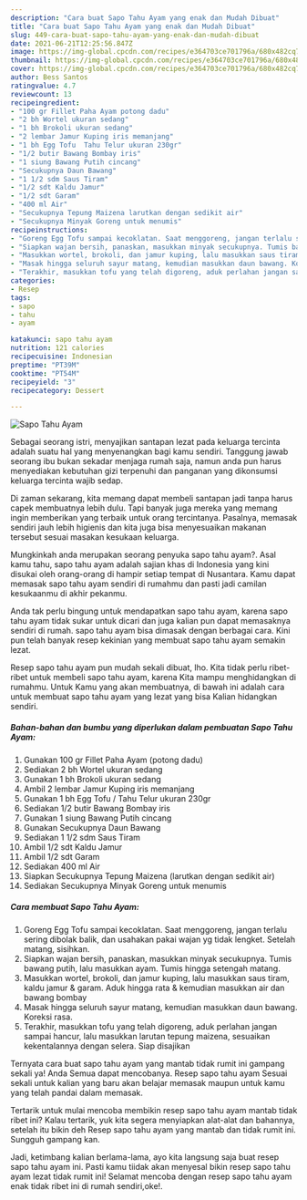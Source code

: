 ```yaml
---
description: "Cara buat Sapo Tahu Ayam yang enak dan Mudah Dibuat"
title: "Cara buat Sapo Tahu Ayam yang enak dan Mudah Dibuat"
slug: 449-cara-buat-sapo-tahu-ayam-yang-enak-dan-mudah-dibuat
date: 2021-06-21T12:25:56.847Z
image: https://img-global.cpcdn.com/recipes/e364703ce701796a/680x482cq70/sapo-tahu-ayam-foto-resep-utama.jpg
thumbnail: https://img-global.cpcdn.com/recipes/e364703ce701796a/680x482cq70/sapo-tahu-ayam-foto-resep-utama.jpg
cover: https://img-global.cpcdn.com/recipes/e364703ce701796a/680x482cq70/sapo-tahu-ayam-foto-resep-utama.jpg
author: Bess Santos
ratingvalue: 4.7
reviewcount: 13
recipeingredient:
- "100 gr Fillet Paha Ayam potong dadu"
- "2 bh Wortel ukuran sedang"
- "1 bh Brokoli ukuran sedang"
- "2 lembar Jamur Kuping iris memanjang"
- "1 bh Egg Tofu  Tahu Telur ukuran 230gr"
- "1/2 butir Bawang Bombay iris"
- "1 siung Bawang Putih cincang"
- "Secukupnya Daun Bawang"
- "1 1/2 sdm Saus Tiram"
- "1/2 sdt Kaldu Jamur"
- "1/2 sdt Garam"
- "400 ml Air"
- "Secukupnya Tepung Maizena larutkan dengan sedikit air"
- "Secukupnya Minyak Goreng untuk menumis"
recipeinstructions:
- "Goreng Egg Tofu sampai kecoklatan. Saat menggoreng, jangan terlalu sering dibolak balik, dan usahakan pakai wajan yg tidak lengket. Setelah matang, sisihkan."
- "Siapkan wajan bersih, panaskan, masukkan minyak secukupnya. Tumis bawang putih, lalu masukkan ayam. Tumis hingga setengah matang."
- "Masukkan wortel, brokoli, dan jamur kuping, lalu masukkan saus tiram, kaldu jamur &amp; garam. Aduk hingga rata &amp; kemudian masukkan air dan bawang bombay"
- "Masak hingga seluruh sayur matang, kemudian masukkan daun bawang. Koreksi rasa."
- "Terakhir, masukkan tofu yang telah digoreng, aduk perlahan jangan sampai hancur, lalu masukkan larutan tepung maizena, sesuaikan kekentalannya dengan selera. Siap disajikan"
categories:
- Resep
tags:
- sapo
- tahu
- ayam

katakunci: sapo tahu ayam 
nutrition: 121 calories
recipecuisine: Indonesian
preptime: "PT39M"
cooktime: "PT54M"
recipeyield: "3"
recipecategory: Dessert

---
```



![Sapo Tahu Ayam](https://img-global.cpcdn.com/recipes/e364703ce701796a/680x482cq70/sapo-tahu-ayam-foto-resep-utama.jpg)

Sebagai seorang istri, menyajikan santapan lezat pada keluarga tercinta adalah suatu hal yang menyenangkan bagi kamu sendiri. Tanggung jawab seorang ibu bukan sekadar menjaga rumah saja, namun anda pun harus menyediakan kebutuhan gizi terpenuhi dan panganan yang dikonsumsi keluarga tercinta wajib sedap.

Di zaman  sekarang, kita memang dapat membeli santapan jadi tanpa harus capek membuatnya lebih dulu. Tapi banyak juga mereka yang memang ingin memberikan yang terbaik untuk orang tercintanya. Pasalnya, memasak sendiri jauh lebih higienis dan kita juga bisa menyesuaikan makanan tersebut sesuai masakan kesukaan keluarga. 



Mungkinkah anda merupakan seorang penyuka sapo tahu ayam?. Asal kamu tahu, sapo tahu ayam adalah sajian khas di Indonesia yang kini disukai oleh orang-orang di hampir setiap tempat di Nusantara. Kamu dapat memasak sapo tahu ayam sendiri di rumahmu dan pasti jadi camilan kesukaanmu di akhir pekanmu.

Anda tak perlu bingung untuk mendapatkan sapo tahu ayam, karena sapo tahu ayam tidak sukar untuk dicari dan juga kalian pun dapat memasaknya sendiri di rumah. sapo tahu ayam bisa dimasak dengan berbagai cara. Kini pun telah banyak resep kekinian yang membuat sapo tahu ayam semakin lezat.

Resep sapo tahu ayam pun mudah sekali dibuat, lho. Kita tidak perlu ribet-ribet untuk membeli sapo tahu ayam, karena Kita mampu menghidangkan di rumahmu. Untuk Kamu yang akan membuatnya, di bawah ini adalah cara untuk membuat sapo tahu ayam yang lezat yang bisa Kalian hidangkan sendiri.

<!--inarticleads1-->

##### Bahan-bahan dan bumbu yang diperlukan dalam pembuatan Sapo Tahu Ayam:

1. Gunakan 100 gr Fillet Paha Ayam (potong dadu)
1. Sediakan 2 bh Wortel ukuran sedang
1. Gunakan 1 bh Brokoli ukuran sedang
1. Ambil 2 lembar Jamur Kuping iris memanjang
1. Gunakan 1 bh Egg Tofu / Tahu Telur ukuran 230gr
1. Sediakan 1/2 butir Bawang Bombay iris
1. Gunakan 1 siung Bawang Putih cincang
1. Gunakan Secukupnya Daun Bawang
1. Sediakan 1 1/2 sdm Saus Tiram
1. Ambil 1/2 sdt Kaldu Jamur
1. Ambil 1/2 sdt Garam
1. Sediakan 400 ml Air
1. Siapkan Secukupnya Tepung Maizena (larutkan dengan sedikit air)
1. Sediakan Secukupnya Minyak Goreng untuk menumis




<!--inarticleads2-->

##### Cara membuat Sapo Tahu Ayam:

1. Goreng Egg Tofu sampai kecoklatan. Saat menggoreng, jangan terlalu sering dibolak balik, dan usahakan pakai wajan yg tidak lengket. Setelah matang, sisihkan.
1. Siapkan wajan bersih, panaskan, masukkan minyak secukupnya. Tumis bawang putih, lalu masukkan ayam. Tumis hingga setengah matang.
1. Masukkan wortel, brokoli, dan jamur kuping, lalu masukkan saus tiram, kaldu jamur &amp; garam. Aduk hingga rata &amp; kemudian masukkan air dan bawang bombay
1. Masak hingga seluruh sayur matang, kemudian masukkan daun bawang. Koreksi rasa.
1. Terakhir, masukkan tofu yang telah digoreng, aduk perlahan jangan sampai hancur, lalu masukkan larutan tepung maizena, sesuaikan kekentalannya dengan selera. Siap disajikan




Ternyata cara buat sapo tahu ayam yang mantab tidak rumit ini gampang sekali ya! Anda Semua dapat mencobanya. Resep sapo tahu ayam Sesuai sekali untuk kalian yang baru akan belajar memasak maupun untuk kamu yang telah pandai dalam memasak.

Tertarik untuk mulai mencoba membikin resep sapo tahu ayam mantab tidak ribet ini? Kalau tertarik, yuk kita segera menyiapkan alat-alat dan bahannya, setelah itu bikin deh Resep sapo tahu ayam yang mantab dan tidak rumit ini. Sungguh gampang kan. 

Jadi, ketimbang kalian berlama-lama, ayo kita langsung saja buat resep sapo tahu ayam ini. Pasti kamu tiidak akan menyesal bikin resep sapo tahu ayam lezat tidak rumit ini! Selamat mencoba dengan resep sapo tahu ayam enak tidak ribet ini di rumah sendiri,oke!.

